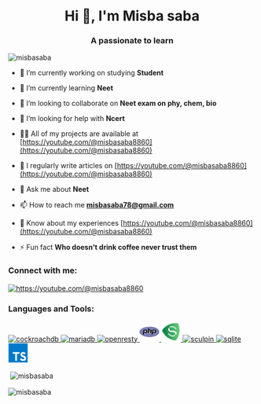 <h1 align="center">Hi 👋, I'm Misba saba</h1>
<h3 align="center">A passionate to learn</h3>

<p align="left"> <img src="https://komarev.com/ghpvc/?username=misbasaba&label=Profile%20views&color=0e75b6&style=flat" alt="misbasaba" /> </p>

- 🔭 I’m currently working on studying **Student**

- 🌱 I’m currently learning **Neet**

- 👯 I’m looking to collaborate on **Neet exam on phy, chem, bio**

- 🤝 I’m looking for help with **Ncert**

- 👨‍💻 All of my projects are available at [https://youtube.com/@misbasaba8860](https://youtube.com/@misbasaba8860)

- 📝 I regularly write articles on [https://youtube.com/@misbasaba8860](https://youtube.com/@misbasaba8860)

- 💬 Ask me about **Neet**

- 📫 How to reach me **misbasaba78@gmail.com**

- 📄 Know about my experiences [https://youtube.com/@misbasaba8860](https://youtube.com/@misbasaba8860)

- ⚡ Fun fact **Who doesn't drink coffee never trust them**

<h3 align="left">Connect with me:</h3>
<p align="left">
<a href="https://www.youtube.com/c/https://youtube.com/@misbasaba8860" target="blank"><img align="center" src="https://raw.githubusercontent.com/rahuldkjain/github-profile-readme-generator/master/src/images/icons/Social/youtube.svg" alt="https://youtube.com/@misbasaba8860" height="30" width="40" /></a>
</p>

<h3 align="left">Languages and Tools:</h3>
<p align="left"> <a href="https://www.cockroachlabs.com/product/cockroachdb/" target="_blank" rel="noreferrer"> <img src="https://cdn.worldvectorlogo.com/logos/cockroachdb.svg" alt="cockroachdb" width="40" height="40"/> </a> <a href="https://mariadb.org/" target="_blank" rel="noreferrer"> <img src="https://www.vectorlogo.zone/logos/mariadb/mariadb-icon.svg" alt="mariadb" width="40" height="40"/> </a> <a href="https://openresty.org/" target="_blank" rel="noreferrer"> <img src="https://openresty.org/images/logo.png" alt="openresty" width="40" height="40"/> </a> <a href="https://www.php.net" target="_blank" rel="noreferrer"> <img src="https://raw.githubusercontent.com/devicons/devicon/master/icons/php/php-original.svg" alt="php" width="40" height="40"/> </a> <a href="https://scully.io/" target="_blank" rel="noreferrer"> <img src="https://raw.githubusercontent.com/scullyio/scully/main/assets/logos/SVG/scullyio-icon.svg" alt="scully" width="40" height="40"/> </a> <a href="https://sculpin.io/" target="_blank" rel="noreferrer"> <img src="https://gist.githubusercontent.com/vivek32ta/c7f7bf583c1fb1c58d89301ea40f37fd/raw/1782aef8672484698c0dd407f900c4a329ed5bc4/sculpin.svg" alt="sculpin" width="40" height="40"/> </a> <a href="https://www.sqlite.org/" target="_blank" rel="noreferrer"> <img src="https://www.vectorlogo.zone/logos/sqlite/sqlite-icon.svg" alt="sqlite" width="40" height="40"/> </a> <a href="https://www.typescriptlang.org/" target="_blank" rel="noreferrer"> <img src="https://raw.githubusercontent.com/devicons/devicon/master/icons/typescript/typescript-original.svg" alt="typescript" width="40" height="40"/> </a> </p>

<p>&nbsp;<img align="center" src="https://github-readme-stats.vercel.app/api?username=misbasaba&show_icons=true&locale=en" alt="misbasaba" /></p>

<p><img align="center" src="https://github-readme-streak-stats.herokuapp.com/?user=misbasaba&" alt="misbasaba" /></p>
